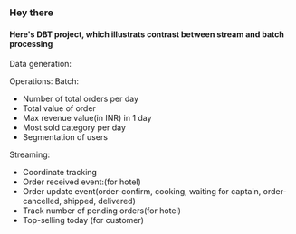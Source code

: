 ### Hey there

#### Here's DBT project, which illustrats contrast between stream and batch processing

Data generation:

Operations:
Batch:

- Number of total orders per day
- Total value of order
- Max revenue value(in INR) in 1 day
- Most sold category per day
- Segmentation of users

Streaming:

- Coordinate tracking
- Order received event:(for hotel)
- Order update event(order-confirm, cooking, waiting for captain, order-cancelled, shipped, delivered)
- Track number of pending orders(for hotel)
- Top-selling today (for customer)
